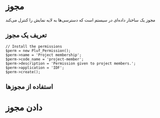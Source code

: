 # مجوز

مجوز یک ساختار داده‌ای در سیستم است که دسترسی‌ها به لایه نمایش را کنترل می‌کند

## تعریف یک مجوز

    // Install the permissions
    $perm = new Pluf_Permission();
    $perm->name = 'Project membership';
    $perm->code_name = 'project-member';
    $perm->description = 'Permission given to project members.';
    $perm->application = 'IDF';
    $perm->create();

 
## استفاده از مجوزها


# دادن مجوز